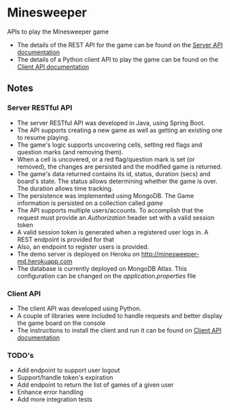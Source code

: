 # Minesweeper

APIs to play the Minesweeper game

* The details of the REST API for the game can be found on the [Server API documentation](server_api/README.md)
* The details of a Python client API to play the game can be found on the [Client API documentation](client_api/README.md)

## Notes

### Server RESTful API

* The server RESTful API was developed in Java, using Spring Boot.
* The API supports creating a new game as well as getting an existing one to resume playing. 
* The game's logic supports uncovering cells, setting red flags and question marks (and removing them). 
* When a cell is uncovered, or a red flag/question mark is set (or removed), the changes are persisted and the modified game is returned.
* The game's data returned contains its id, status, duration (secs) and board's state. The status allows determining whether the game is over. The duration allows time tracking.
* The persistence was implemented using MongoDB. The Game information is persisted on a collection called *game*
* The API supports multiple users/accounts. To accomplish that the request must provide an *Authorization* header set with a valid session token
* A valid session token is generated when a registered user logs in. A REST endpoint is provided for that
* Also, an endpoint to register users is provided.
* The demo server is deployed on Heroku on http://minesweeper-md.herokuapp.com
* The database is currently deployed on MongoDB Atlas. This configuration can be changed on the  *application.properties* file

### Client API

* The client API was developed using Python.
* A couple of libraries were included to handle requests and better display the game board on the console 
* The instructions to install the client and run it can be found on [Client API documentation](client_api/README.md)


### TODO's

* Add endpoint to support user logout
* Support/handle token's expiration
* Add endpoint to return the list of games of a given user
* Enhance error handling
* Add more integration tests
